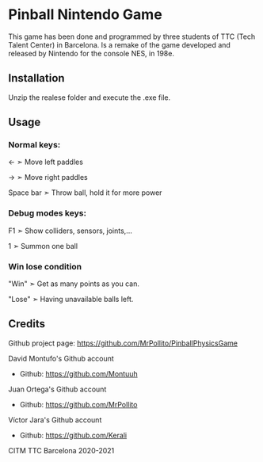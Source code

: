 # Pinball Nintendo Game

This game has been done and programmed by three students of TTC (Tech Talent Center) in Barcelona.
Is a remake of the game developed and released by Nintendo for the console NES, in 198e.

## Installation

Unzip the realese folder and execute the .exe file.


## Usage

### Normal keys:

← ➣ Move left paddles

→ ➣ Move right paddles

Space bar ➣ Throw ball, hold it for more power

### Debug modes keys:

F1 ➣ Show colliders, sensors, joints,...

1 ➣ Summon one ball

### Win lose condition

"Win" ➣ Get as many points as you can.

"Lose" ➣ Having unavailable balls left.


## Credits

Github project page: https://github.com/MrPollito/PinballPhysicsGame

David Montufo's Github account

 - Github: https://github.com/Montuuh


Juan Ortega's Github account

 - Github: https://github.com/MrPollito

Víctor Jara's Github account
 - Github: https://github.com/Kerali

CITM TTC Barcelona 2020-2021
